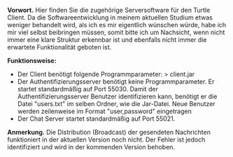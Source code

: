 <b>Vorwort.</b> Hier finden Sie die zugehörige Serversoftware für den Turtle Client. Da die Softwareentwicklung in meinem aktuellen 
Studium etwas weniger behandelt wird, als ich es mir eigentlich wünschen würde, habe ich mir viel selbst beibringen müssen, 
somit bitte ich um Nachsicht, wenn nicht immer eine klare Struktur erkennbar ist und ebenfalls nicht immer die erwartete Funktionalität 
geboten ist.

<b>Funktionsweise:</b>
  - Der Client benötigt folgende Programmparameter: > client.jar <host> <port>
  - Der Authentifizierungsserver benötigt keine Programmparameter. Er startet standardmäßig auf Port 55030. Damit der Authentifizierungsserver Benutzer identifizieren kann, benötigt er die Datei "users.txt" im selben Ordner, wie die Jar-Datei. Neue Benutzer werden
  zeilenweise im Format "user,password" eingetragen
  - Der Chat Server startet standardmäßig auf Port 55021.
  
<b>Anmerkung.</b> Die Distribution (Broadcast) der gesendeten Nachrichten funktioniert in der aktuellen Version noch nicht. Der
Fehler ist jedoch identifiziert und wird in der kommenden Version behoben.
